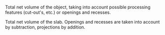 Total net volume of the object, taking into account possible processing features (cut-out's, etc.) or openings and recesses.

Total net volume of the slab. Openings and recesses are taken into account by subtraction, projections by addition.
